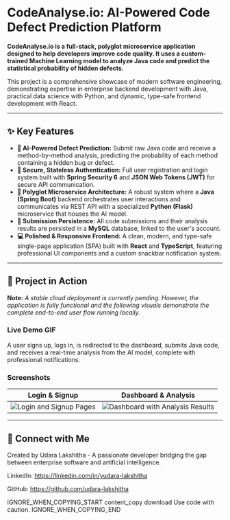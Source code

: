 # CodeAnalyse.io: AI-Powered Code Defect Prediction Platform

**CodeAnalyse.io is a full-stack, polyglot microservice application designed to help developers improve code quality. It uses a custom-trained Machine Learning model to analyze Java code and predict the statistical probability of hidden defects.**

This project is a comprehensive showcase of modern software engineering, demonstrating expertise in enterprise backend development with Java, practical data science with Python, and dynamic, type-safe frontend development with React.

---

## ✨ Key Features

-   **🧠 AI-Powered Defect Prediction:** Submit raw Java code and receive a method-by-method analysis, predicting the probability of each method containing a hidden bug or defect.
-   **🔐 Secure, Stateless Authentication:** Full user registration and login system built with **Spring Security 6** and **JSON Web Tokens (JWT)** for secure API communication.
-   **🌉 Polyglot Microservice Architecture:** A robust system where a **Java (Spring Boot)** backend orchestrates user interactions and communicates via REST API with a specialized **Python (Flask)** microservice that houses the AI model.
-   **📜 Submission Persistence:** All code submissions and their analysis results are persisted in a **MySQL** database, linked to the user's account.
-   **💻 Polished & Responsive Frontend:** A clean, modern, and type-safe single-page application (SPA) built with **React** and **TypeScript**, featuring professional UI components and a custom snackbar notification system.

---

## 🚀 Project in Action

**Note:** _A stable cloud deployment is currently pending. However, the application is fully functional and the following visuals demonstrate the complete end-to-end user flow running locally._

### **Live Demo GIF**

A user signs up, logs in, is redirected to the dashboard, submits Java code, and receives a real-time analysis from the AI model, complete with professional notifications.

### **Screenshots**

| Login & Signup | Dashboard & Analysis |
| :---: | :---: |
| ![Login and Signup Pages]([LINK_TO_AUTH_SCREENSHOT_HERE]) | ![Dashboard with Analysis Results]([LINK_TO_DASHBOARD_SCREENSHOT_HERE]) |

---

## 👤 Connect with Me

Created by Udara Lakshitha - A passionate developer bridging the gap between enterprise software and artificial intelligence.

LinkedIn: https://linkedin.com/in/yudara-lakshitha

GitHub: https://github.com/udara-lakshitha

IGNORE_WHEN_COPYING_START
content_copy
download
Use code with caution.
IGNORE_WHEN_COPYING_END
